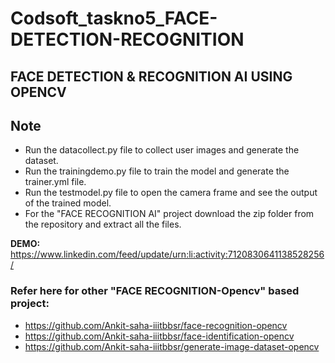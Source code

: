 # Codsoft_taskno5_FACE-DETECTION-RECOGNITION
## FACE DETECTION & RECOGNITION AI USING OPENCV

## Note
-  Run the datacollect.py file to collect user images and generate the dataset.
-  Run the trainingdemo.py file to train the model and generate the trainer.yml file.
-  Run the testmodel.py file to open the camera frame and see the output of the trained model.
-  For the "FACE RECOGNITION AI" project download the zip folder from the repository and extract all the files.

**DEMO:** https://www.linkedin.com/feed/update/urn:li:activity:7120830641138528256/

### Refer here for other "FACE RECOGNITION-Opencv" based project:
- https://github.com/Ankit-saha-iiitbbsr/face-recognition-opencv
- https://github.com/Ankit-saha-iiitbbsr/face-identification-opencv
- https://github.com/Ankit-saha-iiitbbsr/generate-image-dataset-opencv

